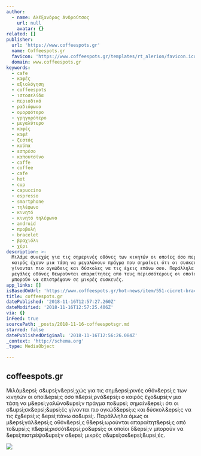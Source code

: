 ```yaml
---
author:
  - name: Αλέξανδρος Ανδρούτσος
    url: null
    avatar: {}
related: []
publisher:
  url: 'https://www.coffeespots.gr'
  name: Coffeespots.gr
  favicon: 'https://www.coffeespots.gr/templates/rt_alerion/favicon.ico'
  domain: www.coffeespots.gr
keywords:
  - cafe
  - καφές
  - αξιολόγηση
  - coffeespots
  - ιστοσελίδα
  - περιοδικό
  - ραδιόφωνο
  - ομορφότερο
  - γρηγορότερο
  - μεγαλύτερο
  - καφές
  - καφέ
  - ζεστός
  - κούπα
  - εσπρέσο
  - καπουτσίνο
  - caffe
  - coffee
  - cafe
  - hot
  - cup
  - capuccino
  - espresso
  - smartphone
  - τηλέφωνο
  - κινητό
  - κινητό τηλέφωνο
  - android
  - προβολή
  - bracelet
  - βραχιόλι
  - χέρι
description: >-
  Μιλάμε συνεχώς για τις σημερινές οθόνες των κινητών οι οποίες όσο περνάει ο
  καιρός έχουν μια τάση να μεγαλώνουν πράγμα που σημαίνει ότι οι συσκευές
  γίνονται πιο ογκώδεις και δύσκολες να τις έχεις επάνω σου. Παράλληλα όμως οι
  μεγάλες οθόνες θεωρούνται απαραίτητες από τους περισσότερους οι οποίοι δεν
  μπορούν να επιστρέψουν σε μικρές συσκευές.
app_links: []
isBasedOnUrl: 'https://www.coffeespots.gr/hot-news/item/551-cicret-bracelet'
title: coffeespots.gr
datePublished: '2018-11-16T12:57:27.260Z'
dateModified: '2018-11-16T12:57:25.406Z'
via: {}
inFeed: true
sourcePath: _posts/2018-11-16-coffeespotsgr.md
starred: false
datePublishedOriginal: '2018-11-16T12:56:26.084Z'
_context: 'http://schema.org'
_type: MediaObject

---
```

<article style=""><h1>coffeespots.gr</h1><p>Μιλάμ&amp;epsi; σ&amp;upsi;ν&amp;epsi;χώς για τις σημ&amp;epsi;ρινές οθόν&amp;epsi;ς των κινητών οι οποί&amp;epsi;ς όσο π&amp;epsi;ρνά&amp;epsi;ι ο καιρός έχο&amp;upsi;ν μια τάση να μ&amp;epsi;γαλώνο&amp;upsi;ν πράγμα πο&amp;upsi; σημαίν&amp;epsi;ι ότι οι σ&amp;upsi;σκ&amp;epsi;&amp;upsi;ές γίνονται πιο ογκώδ&amp;epsi;ις και δύσκολ&amp;epsi;ς να τις έχ&amp;epsi;ις &amp;epsi;πάνω σο&amp;upsi;. Παράλληλα όμως οι μ&amp;epsi;γάλ&amp;epsi;ς οθόν&amp;epsi;ς θ&amp;epsi;ωρούνται απαραίτητ&amp;epsi;ς από το&amp;upsi;ς π&amp;epsi;ρισσότ&amp;epsi;ρο&amp;upsi;ς οι οποίοι δ&amp;epsi;ν μπορούν να &amp;epsi;πιστρέψο&amp;upsi;ν σ&amp;epsi; μικρές σ&amp;upsi;σκ&amp;epsi;&amp;upsi;ές.</p><img src="https://www.coffeespots.gr/media/k2/items/cache/617a2776f20d4e817afffbdbb257cffa_XL.jpg" /></article>